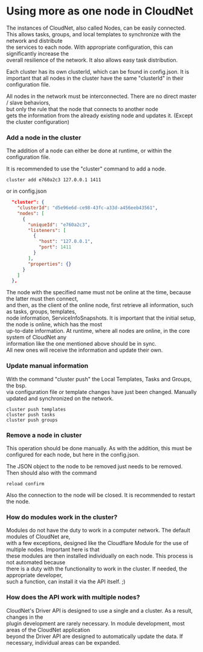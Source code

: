 # Using more as one node in CloudNet
  
The instances of CloudNet, also called Nodes, can be easily connected.  
This allows tasks, groups, and local templates to synchronize with the network and distribute   
the services to each node. With appropriate configuration, this can significantly increase the   
overall resilience of the network. It also allows easy task distribution.  
  
Each cluster has its own clusterId, which can be found in config.json. 
It is important that all nodes in the cluster have the same "clusterId" in their configuration file.
  
All nodes in the network must be interconnected. There are no direct master / slave behaviors,   
but only the rule that the node that connects to another node   
gets the information from the already existing node and updates it. (Except the cluster configuration)  
  
### Add a node in the cluster
  
The addition of a node can either be done at runtime, or within the configuration file.

It is recommended to use the "cluster" command to add a node.
```
cluster add e760a2c3 127.0.0.1 1411
```

or in config.json

```json
  "cluster": {
    "clusterId": "d5e96e6d-ce98-43fc-a33d-a456eeb43561",
    "nodes": [
      {
        "uniqueId": "e760a2c3",
        "listeners": [
          {
            "host": "127.0.0.1",
            "port": 1411
          }
        ],
        "properties": {}
      }
    ]
  },
```
   
The node with the specified name must not be online at the time, because the latter must then connect,   
and then, as the client of the online node, first retrieve all information, such as tasks, groups, templates,   
node information, ServiceInfoSnapshots. It is important that the initial setup, the node is online, which has the most  
up-to-date information. At runtime, where all nodes are online, in the core system of CloudNet any  
information like the one mentioned above should be in sync.  
All new ones will receive the information and update their own. 
  
### Update manual information
  
With the command "cluster push" the Local Templates, Tasks and Groups, the bsp.   
via configuration file or template changes have just been changed. Manually updated and synchronized on the network.  
  
```
cluster push templates
cluster push tasks
cluster push groups
```
  
### Remove a node in cluster

This operation should be done manually. As with the addition, this must be configured for each node, but here in the config.json.
  
The JSON object to the node to be removed just needs to be removed. Then should also with the command  
  
```
reload confirm
```
  
Also the connection to the node will be closed.
It is recommended to restart the node.

### How do modules work in the cluster?
  
Modules do not have the duty to work in a computer network. The default modules of CloudNet are,  
with a few exceptions, designed like the Cloudflare Module for the use of multiple nodes. Important here is that  
these modules are then installed individually on each node. This process is not automated because   
there is a duty with the functionality to work in the cluster. If needed, the appropriate developer,   
such a function, can install it via the API itself. ;)


### How does the API work with multiple nodes?
  
CloudNet's Driver API is designed to use a single and a cluster. As a result, changes in the  
plugin development are rarely necessary. In module development, most areas of the CloudNet application  
beyond the Driver API are designed to automatically update the data. If necessary, individual areas can be expanded.  